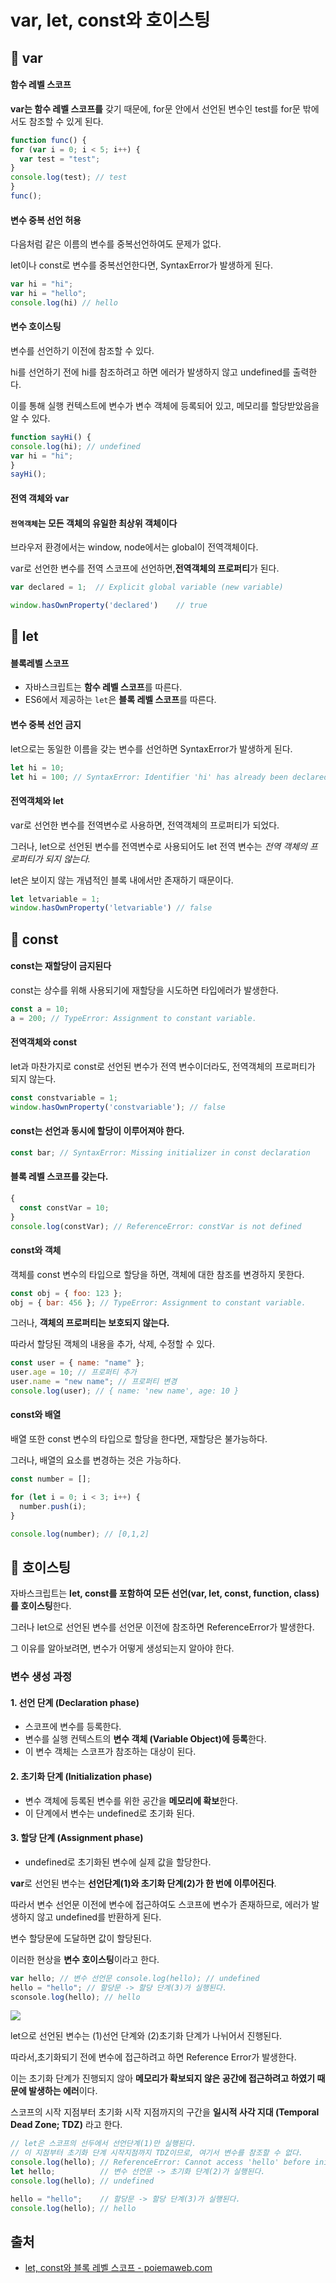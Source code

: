 # var, let, const와 호이스팅

## 🌲 var

#### **함수 레벨 스코프**

**var는 함수 레벨 스코프를** 갖기 때문에, for문 안에서 선언된 변수인 test를 for문 밖에서도 참조할 수 있게 된다.

```javascript
function func() {
for (var i = 0; i < 5; i++) {
  var test = "test";
}
console.log(test); // test
}
func();
```

#### **변수 중복 선언 허용**

다음처럼 같은 이름의 변수를 중복선언하여도 문제가 없다.

let이나 const로 변수를 중복선언한다면, SyntaxError가 발생하게 된다.

```javascript
var hi = "hi";
var hi = "hello";
console.log(hi) // hello
```

#### **변수 호이스팅**

변수를 선언하기 이전에 참조할 수 있다.

hi를 선언하기 전에 hi를 참조하려고 하면 에러가 발생하지 않고 undefined를 출력한다.

이를 통해 실행 컨텍스트에 변수가 변수 객체에 등록되어 있고, 메모리를 할당받았음을 알 수 있다.

```javascript
function sayHi() {
console.log(hi); // undefined
var hi = "hi";
}
sayHi();
```

#### **전역 객체와 var**

#### `전역객체`는 모든 객체의 유일한 최상위 객체이다

브라우저 환경에서는 window, node에서는 global이 전역객체이다.

var로 선언한 변수를 전역 스코프에 선언하면,**전역객체의 프로퍼티**가 된다.

```javascript
var declared = 1;  // Explicit global variable (new variable)

window.hasOwnProperty('declared')    // true
```

## 🌲 let

#### **블록레벨 스코프**

* 자바스크립트는 **함수 레벨 스코프**를 따른다.
* ES6에서 제공하는 `let`은 **블록 레벨 스코프**를 따른다.

#### 변수 중복 선언 금지

let으로는 동일한 이름을 갖는 변수를 선언하면 SyntaxError가 발생하게 된다.

```javascript
let hi = 10;
let hi = 100; // SyntaxError: Identifier 'hi' has already been declared
```

#### 전역객체와 let

var로 선언한 변수를 전역변수로 사용하면, 전역객체의 프로퍼티가 되었다.

그러나, let으로 선언된 변수를 전역변수로 사용되어도 let 전역 변수는 _전역 객체의 프로퍼티가 되지 않는다._

let은 보이지 않는 개념적인 블록 내에서만 존재하기 때문이다.

```javascript
let letvariable = 1;
window.hasOwnProperty('letvariable') // false
```

## 🌲 const

#### const는 재할당이 금지된다

const는 상수를 위해 사용되기에 재할당을 시도하면 타입에러가 발생한다.

```javascript
const a = 10;
a = 200; // TypeError: Assignment to constant variable.
```

#### 전역객체와 const

let과 마찬가지로 const로 선언된 변수가 전역 변수이더라도, 전역객체의 프로퍼티가 되지 않는다.

```javascript
const constvariable = 1;
window.hasOwnProperty('constvariable'); // false
```

#### const는 선언과 동시에 할당이 이루어져야 한다.

```javascript
const bar; // SyntaxError: Missing initializer in const declaration
```

#### 블록 레벨 스코프를 갖는다.

```javascript
{
  const constVar = 10;
}
console.log(constVar); // ReferenceError: constVar is not defined
```

#### const와 객체

객체를 const 변수의 타입으로 할당을 하면, 객체에 대한 참조를 변경하지 못한다.

```javascript
const obj = { foo: 123 };
obj = { bar: 456 }; // TypeError: Assignment to constant variable.
```

그러나, **객체의 프로퍼티는 보호되지 않는다.**

따라서 할당된 객체의 내용을 추가, 삭제, 수정할 수 있다.

```javascript
const user = { name: "name" };
user.age = 10; // 프로퍼티 추가
user.name = "new name"; // 프로퍼티 변경
console.log(user); // { name: 'new name', age: 10 }
```

#### const와 배열

배열 또한 const 변수의 타입으로 할당을 한다면, 재할당은 불가능하다.

그러나, 배열의 요소를 변경하는 것은 가능하다.

```javascript
const number = [];

for (let i = 0; i < 3; i++) {
  number.push(i);
}

console.log(number); // [0,1,2]
```

## 🌲 호이스팅

자바스크립트는 **let, const를 포함하여 모든 선언(var, let, const, function, class)를 호이스팅**한다.

그러나 let으로 선언된 변수를 선언문 이전에 참조하면 ReferenceError가 발생한다.

그 이유를 알아보려면, 변수가 어떻게 생성되는지 알아야 한다.

### **변수 생성 과정**

#### 1. 선언 단계 (Declaration phase)

* 스코프에 변수를 등록한다.
* 변수를 실행 컨텍스트의 **변수 객체 (Variable Object)에 등록**한다.
* 이 변수 객체는 스코프가 참조하는 대상이 된다.

#### 2. 초기화 단계 (Initialization phase)

* 변수 객체에 등록된 변수를 위한 공간을 **메모리에 확보**한다.
* 이 단계에서 변수는 undefined로 초기화 된다.

#### 3. 할당 단계 (Assignment phase)

* undefined로 초기화된 변수에 실제 값을 할당한다.

**var**로 선언된 변수는 **선언단계(1)와 초기화 단계(2)가 한 번에 이루어진다**.

따라서 변수 선언문 이전에 변수에 접근하여도 스코프에 변수가 존재하므로, 에러가 발생하지 않고 undefined를 반환하게 된다.

변수 할당문에 도달하면 값이 할당된다.

이러한 현상을 **변수 호이스팅**이라고 한다.

```javascript
var hello; // 변수 선언문 console.log(hello); // undefined
hello = "hello"; // 할당문 -> 할당 단계(3)가 실행된다. 
sconsole.log(hello); // hello
```

![](https://i.imgur.com/oVJT5JM.png)

let으로 선언된 변수는 (1)선언 단계와 (2)초기화 단계가 나뉘어서 진행된다.

따라서,초기화되기 전에 변수에 접근하려고 하면 Reference Error가 발생한다.

이는 초기화 단계가 진행되지 않아 **메모리가 확보되지 않은 공간에 접근하려고 하였기 때문에 발생하는 에러**이다.

스코프의 시작 지점부터 초기화 시작 지점까지의 구간을 **일시적 사각 지대 (Temporal Dead Zone; TDZ)** 라고 한다.

```javascript
// let은 스코프의 선두에서 선언단계(1)만 실행된다.
// 이 지점부터 초기화 단계 시작지점까지 TDZ이므로, 여기서 변수를 참조할 수 없다.
console.log(hello); // ReferenceError: Cannot access 'hello' before initialization
let hello;          // 변수 선언문 -> 초기화 단계(2)가 실행된다.
console.log(hello); // undefined

hello = "hello";    // 할당문 -> 할당 단계(3)가 실행된다.
console.log(hello); // hello
```

## 출처

* [let, const와 블록 레벨 스코프 - poiemaweb.com](https://poiemaweb.com/es6-block-scope)
